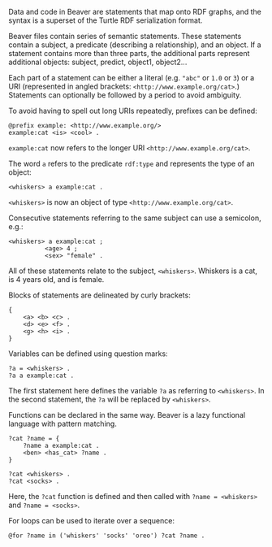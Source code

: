 Data and code in Beaver are statements that map onto RDF graphs, and the 
syntax is a superset of the Turtle RDF serialization format.

Beaver files contain series of semantic statements. These statements contain a
subject, a predicate (describing a relationship), and an object. If a statement
contains more than three parts, the additional parts represent additional 
objects: subject, predict, object1, object2...

Each part of a statement can be either a literal (e.g. `"abc"` or `1.0` or `3`) 
or a  URI (represented in angled brackets: `<http://www.example.org/cat>`.) 
Statements can optionally be followed by a period to avoid ambiguity.

To avoid having to spell out long URIs repeatedly, prefixes can be defined:
    
    @prefix example: <http://www.example.org/>
    example:cat <is> <cool> .

`example:cat` now refers to the longer URI `<http://www.example.org/cat>`.

The word `a` refers to the predicate `rdf:type` and represents the type of an 
object:

    <whiskers> a example:cat .

`<whiskers>` is now an object of type `<http://www.example.org/cat>`.

Consecutive statements referring to the same subject can use a semicolon, e.g.:

    <whiskers> a example:cat ;
              <age> 4 ;
              <sex> "female" .

All of these statements relate to the subject, `<whiskers>`. Whiskers is a cat,
is 4 years old, and is female.

Blocks of statements are delineated by curly brackets:

    {
        <a> <b> <c> .
        <d> <e> <f> .
        <g> <h> <i> .
    }

Variables can be defined using question marks:

    ?a = <whiskers> .
    ?a a example:cat .

The first statement here defines the variable `?a` as referring to 
`<whiskers>`. In the second statement, the `?a` will be replaced by 
`<whiskers>`.

Functions can be declared in the same way. Beaver is a lazy functional language
with pattern matching.

    ?cat ?name = {
        ?name a example:cat .
        <ben> <has_cat> ?name .
    }

    ?cat <whiskers> .
    ?cat <socks> .

Here, the `?cat` function is defined and then called with `?name = <whiskers>` 
and `?name = <socks>`.

For loops can be used to iterate over a sequence:

    @for ?name in ('whiskers' 'socks' 'oreo') ?cat ?name .